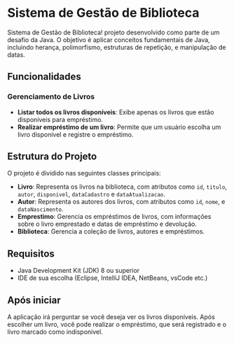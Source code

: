 # Sistema de Gestão de Biblioteca

Sistema de Gestão de Biblioteca! projeto desenvolvido como parte de um desafio da Java. O objetivo é aplicar conceitos fundamentais de Java, incluindo herança, polimorfismo, estruturas de repetição, e manipulação de datas.

## Funcionalidades

### Gerenciamento de Livros
- **Listar todos os livros disponíveis**: Exibe apenas os livros que estão disponíveis para empréstimo.
- **Realizar empréstimo de um livro**: Permite que um usuário escolha um livro disponível e registre o empréstimo.


## Estrutura do Projeto

O projeto é dividido nas seguintes classes principais:

- **Livro**: Representa os livros na biblioteca, com atributos como `id`, `titulo`, `autor`, `disponivel`, `dataCadastro` e `dataAtualizacao`.
- **Autor**: Representa os autores dos livros, com atributos como `id`, `nome`, e `dataNascimento`.
- **Emprestimo**: Gerencia os empréstimos de livros, com informações sobre o livro emprestado e datas de empréstimo e devolução.
- **Biblioteca**: Gerencia a coleção de livros, autores e empréstimos.

## Requisitos

- Java Development Kit (JDK) 8 ou superior
- IDE de sua escolha (Eclipse, IntelliJ IDEA, NetBeans, vsCode etc.)

## Após iniciar
A aplicação irá perguntar se você deseja ver os livros disponíveis.
Após escolher um livro, você pode realizar o empréstimo, que será registrado e o livro marcado como indisponível.
